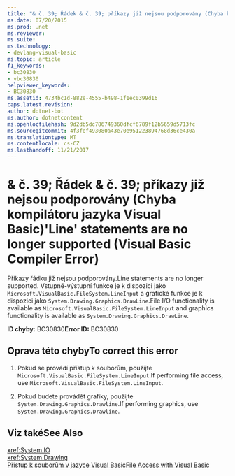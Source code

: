 ```yaml
---
title: "& č. 39; Řádek & č. 39; příkazy již nejsou podporovány (Chyba kompilátoru jazyka Visual Basic)"
ms.date: 07/20/2015
ms.prod: .net
ms.reviewer: 
ms.suite: 
ms.technology:
- devlang-visual-basic
ms.topic: article
f1_keywords:
- bc30830
- vbc30830
helpviewer_keywords:
- BC30830
ms.assetid: 4734bc1d-882e-4555-b498-1f1ec0399d16
caps.latest.revision: 
author: dotnet-bot
ms.author: dotnetcontent
ms.openlocfilehash: 9d2db5dc786749360dfcf6789f12b5659d5713fc
ms.sourcegitcommit: 4f3fef493080a43e70e951223894768d36ce430a
ms.translationtype: MT
ms.contentlocale: cs-CZ
ms.lasthandoff: 11/21/2017
---
```

# <a name="39line39-statements-are-no-longer-supported-visual-basic-compiler-error"></a><span data-ttu-id="77793-102">& č. 39; Řádek & č. 39; příkazy již nejsou podporovány (Chyba kompilátoru jazyka Visual Basic)</span><span class="sxs-lookup"><span data-stu-id="77793-102">&#39;Line&#39; statements are no longer supported (Visual Basic Compiler Error)</span></span>
<span data-ttu-id="77793-103">Příkazy řádku již nejsou podporovány.</span><span class="sxs-lookup"><span data-stu-id="77793-103">Line statements are no longer supported.</span></span> <span data-ttu-id="77793-104">Vstupně-výstupní funkce je k dispozici jako `Microsoft.VisualBasic.FileSystem.LineInput` a grafické funkce je k dispozici jako `System.Drawing.Graphics.DrawLine`.</span><span class="sxs-lookup"><span data-stu-id="77793-104">File I/O functionality is available as `Microsoft.VisualBasic.FileSystem.LineInput` and graphics functionality is available as `System.Drawing.Graphics.DrawLine`.</span></span>  
  
 <span data-ttu-id="77793-105">**ID chyby:** BC30830</span><span class="sxs-lookup"><span data-stu-id="77793-105">**Error ID:** BC30830</span></span>  
  
## <a name="to-correct-this-error"></a><span data-ttu-id="77793-106">Oprava této chyby</span><span class="sxs-lookup"><span data-stu-id="77793-106">To correct this error</span></span>  
  
1.  <span data-ttu-id="77793-107">Pokud se provádí přístup k souborům, použijte `Microsoft.VisualBasic.FileSystem.LineInput`.</span><span class="sxs-lookup"><span data-stu-id="77793-107">If performing file access, use `Microsoft.VisualBasic.FileSystem.LineInput`.</span></span>  
  
2.  <span data-ttu-id="77793-108">Pokud budete provádět grafiky, použijte `System.Drawing.Graphics.Drawline`.</span><span class="sxs-lookup"><span data-stu-id="77793-108">If performing graphics, use `System.Drawing.Graphics.Drawline`.</span></span>  
  
## <a name="see-also"></a><span data-ttu-id="77793-109">Viz také</span><span class="sxs-lookup"><span data-stu-id="77793-109">See Also</span></span>  
 <xref:System.IO>  
 <xref:System.Drawing>  
 [<span data-ttu-id="77793-110">Přístup k souborům v jazyce Visual Basic</span><span class="sxs-lookup"><span data-stu-id="77793-110">File Access with Visual Basic</span></span>](../../../visual-basic/developing-apps/programming/drives-directories-files/file-access.md)
